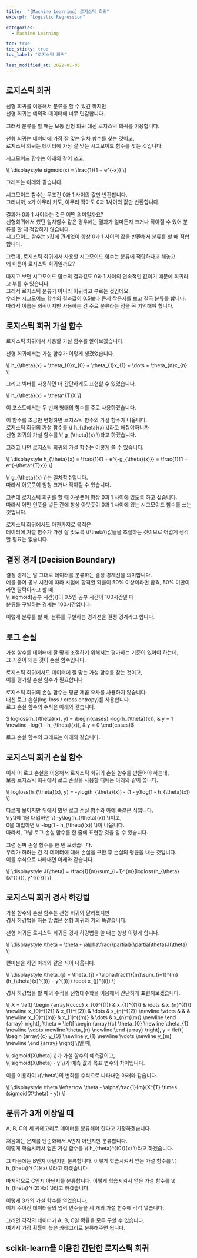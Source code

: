 ```yaml
---
title:  "[Machine Learning] 로지스틱 회귀"
excerpt: "Logistic Regression"

categories:
  - Machine Learning

toc: true
toc_sticky: true
toc_label: "로지스틱 회귀"

last_modified_at: 2022-01-05
---
```


## 로지스틱 회귀

선형 회귀를 이용해서 분류를 할 수 있긴 하지만<br>
선형 회귀는 예외적 데이터에 너무 민감합니다.

그래서 분류를 할 때는 보통 선형 회귀 대신 로지스틱 회귀를 이용합니다.

선형 회귀는 데이터에 가장 잘 맞는 일차 함수를 찾는 것이고,<br>
로지스틱 회귀는 데이터에 가장 잘 맞는 시그모이드 함수를 찾는 것입니다.

시그모이드 함수는 아래와 같이 쓰고,

\\\[ \\displaystyle sigmoid(x) = \\frac{1}{1 + e^{-x}} \\\]

그래프는 아래와 같습니다.

<script src="https://gist.github.com/Geniemo/74cecbf3eb8f0ea1e797d2f3f36f0d41.js"></script>

시그모이드 함수는 무조건 0과 1 사이의 값만 반환합니다.<br>
그러니까, x가 아무리 커도, 아무리 작아도 0과 1사이의 값만 반환합니다.

결과가 0과 1 사이라는 것은 어떤 의미일까요?<br>
선형회귀에서 썼던 일차함수 같은 경우에는 결과가 얼마든지 크거나 작아질 수 있어 분류를 할 때 적합하지 않습니다.<br>
시그모이드 함수는 x값에 관계없이 항상 0과 1 사이의 값을 반환해서 분류를 할 때 적합합니다.

그런데, 로지스틱 회귀에서 사용할 시그모이드 함수는 분류에 적합하다고 해놓고<br>
왜 이름이 로지스틱 회귀일까요?

따지고 보면 시그모이드 함수의 결과값도 0과 1 사이의 연속적인 값이기 때문에 회귀라고 부를 수 있습니다.<br>
그래서 로지스틱 분류가 아니라 회귀라고 부르는 것인데요,<br>
우리는 시그모이드 함수의 결과값이 0.5보다 큰지 작은지를 보고 결국 분류를 합니다.<br>
따라서 이름은 회귀이지만 사용하는 건 주로 분류라는 점을 꼭 기억해야 합니다.

<script src="https://gist.github.com/Geniemo/74cecbf3eb8f0ea1e797d2f3f36f0d41.js"></script>

## 로지스틱 회귀 가설 함수

로지스틱 회귀에서 사용할 가설 함수를 알아보겠습니다.

선형 회귀에서는 가설 함수가 이렇게 생겼었습니다.

\\\[ h\_{\\theta}(x) = \\theta\_{0}x\_{0} + \\theta\_{1}x\_{1} + \\dots + \\theta\_{n}x\_{n} \\\]

그리고 벡터를 사용하면 더 간단하게도 표현할 수 있었습니다.

\\[ h\_{\\theta}(x) = \theta^{T}X \\]

이 포스트에서는 두 번째 형태의 함수를 주로 사용하겠습니다.

이 함수를 조금만 변형하면 로지스틱 함수의 가설 함수가 나옵니다.<br>
로지스틱 회귀의 가설 함수를 \\( h_{\theta}(x) \\)라고 해줘야하니까<br>
선형 회귀의 가설 함수를 \\( g_{\theta}(x) \\)라고 하겠습니다.

그러고 나면 로지스틱 회귀의 가설 함수는 이렇게 쓸 수 있습니다.

\\[ \displaystyle h_{\theta}{x} = \frac{1}{1 + e^{-g_{\theta}(x)}} = \frac{1}{1 + e^{-\theta^{T}x}} \\]

\\( g_{\theta}(x) \\)는 일차함수입니다.<br>
따라서 아웃풋이 엄청 크거나 작아질 수 있습니다.

그런데 로지스틱 회귀를 할 때 아웃풋이 항상 0과 1 사이에 있도록 하고 싶습니다.<br>
따라서 어떤 인풋을 넣든 간에 항상 아웃풋이 0과 1 사이에 있는 시그모이드 함수를 쓰는 것입니다.

로지스틱 회귀에서도 마찬가지로 목적은<br>
데이터에 가설 함수가 가장 잘 맞도록 \\(\theta\\)값들을 조절하는 것이므로 어렵게 생각할 필요는 없습니다.

## 결정 경계 (Decision Boundary)

결정 경계는 말 그대로 데이터를 분류하는 결정 경계선을 의미합니다.<br>
예를 들어 공부 시간에 따라 시험에 합격할 확률이 50% 이상이라면 합격, 50% 미만이라면 탈락이라고 할 때,<br>
\\( sigmoid(공부 시간)\\)이 0.5인 공부 시간이 100시간일 때<br>
분류를 구별하는 경계는 100시간입니다.

이렇게 분류를 할 때, 분류를 구별하는 경계선을 결정 경계라고 합니다.

## 로그 손실

가설 함수를 데이터에 잘 맞게 조절하기 위해서는 평가하는 기준이 있어야 하는데,<br>
그 기준이 되는 것이 손실 함수입니다.

로지스틱 회귀에서도 데이터에 잘 맞는 가설 함수를 찾는 것이고,<br>
이를 평가할 손실 함수가 필요합니다.

로지스틱 회귀의 손실 함수는 평균 제곱 오차를 사용하지 않습니다.<br>
대신 로그 손실(log-loss / cross entropy)를 사용합니다.<br>
로그 손실 함수의 수식은 아래와 같습니다.

$ logloss(h_{\theta}(x), y) = 
\begin{cases}
-log(h_{\theta}(x)), & y = 1 \newline
-log(1 - h_{\theta}(x)), & y = 0 
\end{cases}$

로그 손실 함수의 그래프는 아래와 같습니다.

<script src="https://gist.github.com/Geniemo/447e432de68bcf608159fdf5ebf43cd7.js"></script>

## 로지스틱 회귀 손실 함수

이제 이 로그 손실을 이용해서 로지스틱 회귀의 손실 함수를 만들어야 하는데,<br>
보통 로지스틱 회귀에서 로그 손실을 사용할 때에는 아래와 같이 씁니다.

\\[ logloss(h_{\theta}(x), y) = -ylog(h_{\theta}(x)) - (1 - y)log(1 - h_{\theta}(x)) \\]

다르게 보이지만 위에서 봤던 로그 손실 함수와 아예 똑같은 식입니다.<br>
\\(y\\)에 1을 대입하면 \\( -y\log(h_{\theta}(x)) \\)이고,<br>
0을 대입하면 \\( -log(1 - h_{\theta}(x)) \\)이 나옵니다.<br>
따라서, 그냥 로그 손실 함수를 한 줄에 표현한 것을 알 수 있습니다.

그럼 진짜 손실 함수를 한 번 보겠습니다.<br>
우리가 하려는 건 각 데이터에 대해 손실을 구한 후 손실의 평균을 내는 것입니다.<br>
이를 수식으로 나타내면 아래와 같습니다.

\\[ \displaystyle J(\theta) = \frac{1}{m}\sum_{i=1}^{m}[logloss(h_{\theta}(x^{(i)}), y^{(i)})] \\]

## 로지스틱 회귀 경사 하강법

가설 함수와 손실 함수는 선형 회귀와 달라졌지만<br>
경사 하강법을 하는 방법은 선형 회귀와 거의 똑같습니다.

선형 회귀든 로지스틱 회귀든 경사 하강법을 쓸 때는 항상 이렇게 합니다.

\\[ \displaystyle \theta = \theta - \alpha\frac{\partial}{\partial\theta}J(\theta) \\]

편미분을 하면 아래와 같은 식이 나옵니다.

\\[ \displaystyle \theta_{j} = \theta_{j} - \alpha\frac{1}{m}\sum_{i=1}^{m}(h_{\theta}(x)^{(i)} - y^{(i)}) \cdot x_{j}^{(i)} \\]

경사 하강법을 할 때의 수식을 선형대수학을 이용해서 간단하게 표현해보겠습니다.

\\[ X = \left[
\begin {array}{cccc}
    x_{0}^{(1)} & x_{1}^{(1)} & \dots & x_{n}^{(1)} \newline
    x_{0}^{(2)} & x_{1}^{(2)} & \dots & x_{n}^{(2)} \newline
    \vdots & & & \newline
    x_{0}^{(m)} & x_{1}^{(m)} & \dots & x_{n}^{(m)} \newline
\end {array}
\right],
\theta = \left[
\begin {array}{c}
\theta_{0} \newline
\theta_{1} \newline
\vdots \newline
\theta_{n} \newline
\end {array}
\right],
y = \left[
\begin {array}{c}
y_{0} \newline
y_{1} \newline
\vdots \newline
y_{m} \newline
\end {array}
\right] \\]일 때,

\\( sigmoid(X\theta) \\)가 가설 함수의 예측값이고,<br>
\\( sigmoid(X\theta) - y \\)가 예측 값과 목표 변수의 차이입니다.

이를 이용하여 \\(\theta\\)의 변화를 수식으로 나타내면 아래와 같습니다.

\\[ \displaystyle \theta \leftarrow \theta - \alpha\frac{1}{m}(X^{T} \times (sigmoid(X\theta) - y)) \\]

## 분류가 3개 이상일 때

A, B, C의 세 카테고리로 데이터를 분류해야 한다고 가정하겠습니다.

처음에는 문제를 단순화해서 A인지 아닌지만 분류합니다.<br>
이렇게 학습시켜서 얻은 가설 함수를 \\( h_{theta}^{(0)}(x) \\)라고 하겠습니다.

그 다음에는 B인지 아닌지만 분류합니다.
이렇게 학습시켜서 얻은 가설 함수를 \\( h_{theta}^{(1)}(x) \\)라고 하겠습니다.

마지막으로 C인지 아닌지를 분류합니다.
이렇게 학습시켜서 얻은 가설 함수를 \\( h_{theta}^{(2)}(x) \\)라고 하겠습니다.

이렇게 3개의 가설 함수를 얻었습니다.<br>
이제 주어진 데이터들의 입력 변수들을 세 개의 가설 함수에 각각 넣습니다.

그러면 각각의 데이터가 A, B, C일 확률을 모두 구할 수 있습니다.<br>
여기서 가장 확률이 높은 카테고리로 분류해주면 됩니다.

<script src="https://polyfill.io/v3/polyfill.min.js?features=es6"></script><script src="https://cdn.jsdelivr.net/npm/mathjax@3/es5/tex-mml-chtml.js"></script>

## scikit-learn을 이용한 간단한 로지스틱 회귀

<script src="https://gist.github.com/Geniemo/ca3d915b2e7a88e88bc69b0c6a37fa85.js"></script>
